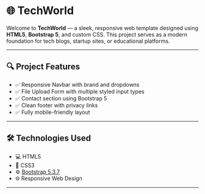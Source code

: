 # 🌐 TechWorld

Welcome to **TechWorld** — a sleek, responsive web template designed using **HTML5**, **Bootstrap 5**, and custom CSS. This project serves as a modern foundation for tech blogs, startup sites, or educational platforms.

---

## 🔍 Project Features

- ✅ Responsive Navbar with brand and dropdowns
- ✅ File Upload Form with multiple styled input types
- ✅ Contact section using Bootstrap 5
- ✅ Clean footer with privacy links
- ✅ Fully mobile-friendly layout

---
## 🛠️ Technologies Used

- 💻 HTML5  
- 🎨 CSS3  
- ⚙️ [Bootstrap 5.3.7](https://getbootstrap.com/)  
- 🌐 Responsive Web Design

---

